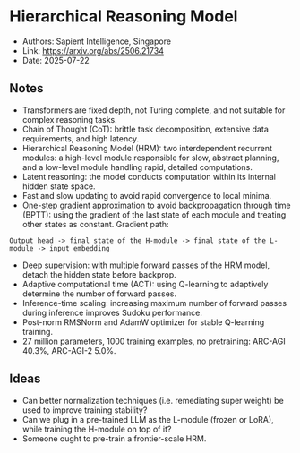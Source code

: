 # Hierarchical Reasoning Model

* Authors: Sapient Intelligence, Singapore
* Link: https://arxiv.org/abs/2506.21734
* Date: 2025-07-22

## Notes
* Transformers are fixed depth, not Turing complete, and not suitable for complex reasoning tasks.
* Chain of Thought (CoT): brittle task decomposition, extensive data requirements, and high latency.
* Hierarchical Reasoning Model (HRM): two interdependent recurrent modules: a high-level module responsible for slow,
  abstract planning, and a low-level module handling rapid, detailed computations.
* Latent reasoning: the model conducts computation within its internal hidden state space.
* Fast and slow updating to avoid rapid convergence to local minima.
* One-step gradient approximation to avoid backpropagation through time (BPTT): using the gradient of the last state of
  each module and treating other states as constant. Gradient path:
```
Output head -> final state of the H-module -> final state of the L-module -> input embedding
```
* Deep supervision: with multiple forward passes of the HRM model, detach the hidden state before backprop.
* Adaptive computational time (ACT): using Q-learning to adaptively determine the number of forward passes.
* Inference-time scaling: increasing maximum number of forward passes during inference improves Sudoku performance.
* Post-norm RMSNorm and AdamW optimizer for stable Q-learning training.
* 27 million parameters, 1000 training examples, no pretraining: ARC-AGI 40.3%, ARC-AGI-2 5.0%.

## Ideas

* Can better normalization techniques (i.e. remediating super weight) be used to improve training stability?
* Can we plug in a pre-trained LLM as the L-module (frozen or LoRA), while training the H-module on top of it?
* Someone ought to pre-train a frontier-scale HRM.
